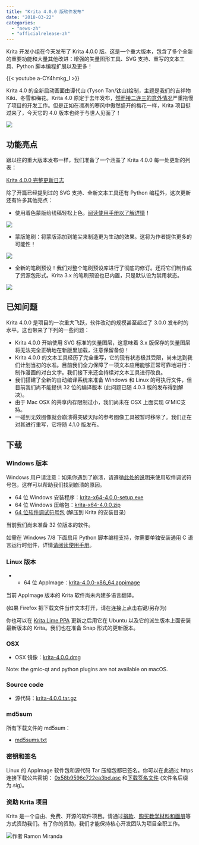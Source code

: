 ```yaml
---
title: "Krita 4.0.0 版软件发布"
date: "2018-03-22"
categories: 
  - "news-zh"
  - "officialrelease-zh"
---
```


Krita 开发小组在今天发布了 Krita 4.0.0 版。这是一个重大版本，包含了多个全新的重要功能和大量其他改进：增强的矢量图形工具、SVG 支持、重写的文本工具、Python 脚本编程扩展以及更多！

{{< youtube a-CY4hmkg_I >}}

Krita 4.0 的全新启动画面由谭代山 (Tyson Tan/钛山)绘制，主题是我们的吉祥物 Kiki、冬雪和梅花。Krita 4.0 原定于去年发布，[然而接二连三的意外情况](https://krita.org/en/item/krita-foundation-update/)严重拖慢了项目的开发工作。但是正如在凛冽的寒风中傲然盛开的梅花一样，Krita 项目挺过来了，今天它的 4.0 版本也终于与世人见面了！

[![](/images/posts/2018/kiki_4.0_sm-1-1024x463.png)](/images/posts/2018/kiki_4.0_sm-1-1024x463.png)

## 功能亮点

跟以往的重大版本发布一样，我们准备了一个涵盖了 Krita 4.0.0 每一处更新的列表：

[Krita 4.0.0 完整更新日志](https://krita.org/en/krita-4-0-release-notes/)

除了开篇已经提到过的 SVG 支持、全新文本工具还有 Python 编程外，这次更新还有许多其他亮点：

- 使用着色蒙版给线稿轻松上色。[阅读使用手册以了解详情](https://docs.krita.org/en/reference_manual/tools/colorize_mask.html)！

[![](/images/posts/2018/colorize-mask.png)](/images/posts/2018/colorize-mask.png)

- 蒙版笔刷：将蒙版添加到笔尖来制造更为生动的效果。这将为作者提供更多的可能性！

[![](/images/posts/2018/waterpaint.gif)](/images/posts/2018/waterpaint.gif)

- 全新的笔刷预设！我们对整个笔刷预设库进行了彻底的修订。还将它们制作成了资源包形式。Krita 3.x 的笔刷预设也已内置，只是默认设为禁用状态。

[![](/images/posts/2018/bundles.png)](/images/posts/2018/bundles.png)

## 已知问题

Krita 4.0.0 是项目的一次重大飞跃，软件改动的规模甚至超过了 3.0.0 发布时的水平。这也带来了下列的一些问题：

- Krita 4.0.0 开始使用 SVG 标准的矢量图层，这意味着 3.x 版保存的矢量图层将无法完全正确地在新版里加载，注意保留备份！
- Krita 4.0.0 的文本工具经历了完全重写，它的现有状态极其受限，尚未达到我们计划当初的水准。目前我们全力保障了一项文本应用能够正常可靠地进行：制作漫画的对白文字。我们接下来还会持续对文本工具进行改良。
- 我们搭建了全新的自动编译系统来准备 Windows 和 Linux 的可执行文件，但目前我们尚不能提供 32 位的编译版本 (此问题已随 4.0.3 版的发布得到解决)。
- 由于 Mac OSX 的共享内存限制过小，我们尚未在 OSX 上面实现 G'MIC支持。
- 一碰到无效图像就会崩溃得突破天际的参考图像工具被暂时移除了。我们正在对其进行重写，它将随 4.1.0 版发布。

## 下载

### Windows 版本

Windows 用户请注意：如果你遇到了崩溃，请遵循[此处的说明](https://docs.krita.org/Dr._Mingw_debugger)来使用软件调试符号包，这样可以帮助我们找到崩溃的原因。

- 64 位 Windows 安装程序：[krita-x64-4.0.0-setup.exe](https://download.kde.org/stable/krita/4.0.0/krita-x64-4.0.0-setup.exe)
- 64 位 Windows 压缩包：[krita-x64-4.0.0.zip](https://download.kde.org/stable/krita/4.0.0/krita-x64-4.0.0.zip)
- [64 位软件调试符号包](https://download.kde.org/stable/krita/4.0.0/krita-x64-4.0.0-dbg.zip) (解压到 Krita 的安装目录)

当前我们尚未准备 32 位版本的软件。

如需在 Windows 7/8 下面启用 Python 脚本编程支持，你需要单独安装通用 C 语言运行时组件，详情[请阅读使用手册](https://docs.krita.org/en/user_manual/python_scripting/introduction_to_python_scripting.html)。

### Linux 版本

- - 64 位 AppImage：[krita-4.0.0-x86_64.appimage](https://download.kde.org/stable/krita/4.0.0/krita-4.0.0-x86_64.appimage)

当前 AppImage 版本的 Krita 软件尚未内建多语言翻译。

(如果 Firefox 把下载文件当作文本打开，请在连接上点击右键/另存为)

你也可以在 [Krita Lime PPA](https://launchpad.net/%7Ekritalime/+archive/ubuntu/ppa) 更新之后用它在 Ubuntu 以及它的派生版本上面安装最新版本的 Krita。我们也在准备 Snap 形式的更新版本。

### OSX

- OSX 镜像：[krita-4.0.0.dmg](https://download.kde.org/stable/krita/4.0.0/krita-4.0.0.dmg)

Note: the gmic-qt and python plugins are not available on macOS.

### Source code

- 源代码：[krita-4.0.0.tar.gz](https://download.kde.org/stable/krita/4.0.0/krita-4.0.0.tar.gz)

### md5sum

所有下载文件的 md5sum：

- [md5sums.txt](https://download.kde.org/stable/krita/4.0.0/md5sums.txt)

### 密钥和签名

Linux 的 AppImage 软件包和源代码 Tar 压缩包都已签名。你可以在此通过 https 连接下载公共密钥： [0x58b9596c722ea3bd.asc](https://share.kde.org/index.php/s/fJ99V5mZvuyD0z8) 和[下载签名文件](http://download.kde.org/stable/krita/4.0.0/) (文件名后缀为.sig)。

### 资助 Krita 项目

Krita 是一个自由、免费、开源的软件项目。请通过[捐款](https://krita.org/en/support-us/donations/)、[购买教学材料和画册](https://krita.org/en/support-us/shop)等方式资助我们。有了你的资助，我们才能保持核心开发团队为项目全职工作。

[![](/images/posts/2018/Krita4_Alegoric_final-1024x507.png)](/images/posts/2018/Krita4_Alegoric_final.png)作者 Ramon Miranda
